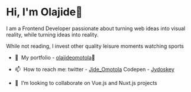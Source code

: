 ### <h1>Hi, I'm Olajide👋</h1>

I am a Frontend Developer passionate about turning web ideas into visual reality, while turning ideas into reality.

While not reading, I invest other quality leisure moments watching sports

- 🔭&nbsp; My portfolio - <a href="https://olajideomotola-1a.netlify.app/" target="_blank">olajideomotola</a>🤘

- 📫&nbsp; How to reach me: twitter - <a href="https://twitter.com/Jide_Omotola" target="_blank">Jide_Omotola</a>
                      Codepen - <a href="https://codepen.io/Jydoskey/" target="_blank">Jydoskey</a>
                      
- 👯&nbsp; I’m looking to collaborate on Vue.js and Nuxt.js projects

<!--
**jydoskey/jydoskey** is a ✨ _special_ ✨ repository because its `README.md` (this file) appears on your GitHub profile.
-->
